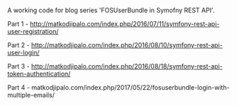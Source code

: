 A working code for blog series 'FOSUserBundle in Symofny REST API'.

Part 1 - http://matkodjipalo.com/index.php/2016/07/11/symfony-rest-api-user-registration/

Part 2 - http://matkodjipalo.com/index.php/2016/08/10/symfony-rest-api-user-login/

Part 3 - http://matkodjipalo.com/index.php/2016/08/18/symfony-rest-api-token-authentication/

Part 4 - matkodjipalo.com/index.php/2017/05/22/fosuserbundle-login-with-multiple-emails/
